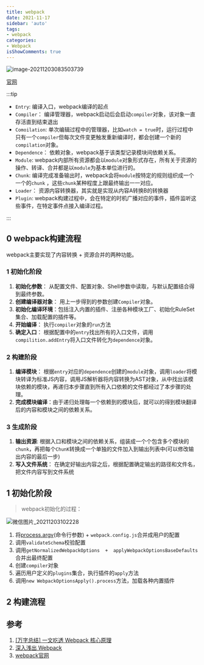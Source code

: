```yaml
---
title: webpack
date: 2021-11-17
sidebar: 'auto'
tags:
- webpack
categories:
- Webpack
isShowComments: true
---
```


![image-20211203083503739](https://gitee.com/ljcdzh/my_pic/raw/master/img/202112030835876.png)

[官网](https://webpack.docschina.org/)

:::tip

- `Entry`: 编译入口，webpack编译的起点
- `Compiler`： 编译管理器，webpack启动后会启动`compiler`对象，该对象一直存活直到结束退出
- `Comoilation`: 单次编辑过程中的管理器，比如`watch = true`时，运行过程中只有一个`compiler`但每次文件变更触发重新编译时，都会创建一个新的`compilation`对象。
- `Dependence`： 依赖对象，webpack基于该类型记录模块间依赖关系。
- `Module`: webpack内部所有资源都会以`module`对象形式存在，所有关于资源的操作、转译、合并都是以`module`为基本单位进行的。
- `Chunk`: 编译完成准备输出时，webpack会将`module`按特定的规则组织成一个一个的`chunk` ，这些`chunk`某种程度上跟最终输出一一对应。
- `Loader`： 资源内容转换器，其实就是实现从内容A转换B的转换器
- `Plugin`: webpack构建过程中，会在特定的时机广播对应的事件，插件监听这些事件，在特定事件点接入编译过程。

:::



## 0 webpack构建流程

webpack主要实现了内容转换 + 资源合并的两种功能。

### 1 初始化阶段

1. **初始化参数**： 从配置文件、配置对象、Shell参数中读取，与默认配置结合得到最终参数。
2. **创建编译器对象**： 用上一步得到的参数创建`Compiler`对象。
3. **初始化编译环境**：包括注入内置的插件、注册各种模块工厂、初始化RuleSet集合、加载配置的插件等。
4. **开始编译**： 执行`compiler`对象的`run`方法
5. **确定入口**： 根据配置中的`entry`找出所有的入口文件，调用`compilition.addEntry`将入口文件转化为`dependence`对象。

### 2 构建阶段

1. **编译模块**： 根据`entry`对应的`dependence`创建的`module`对象，调用`loader`将模块转译为标准JS内容，调用JS解析器将内容转换为AST对象，从中找出该模块依赖的模块，再递归本步骤直到所有入口依赖的文件都经过了本步骤的处理。
2. **完成模块编译**：由于递归处理每一个依赖到的模块后，就可以的得到模块翻译后的内容和模块之间的依赖关系。



### 3 生成阶段

1. **输出资源**: 根据入口和模块之间的依赖关系，组装成一个个包含多个模块的`chunk`，再把每个`ChunK`转换成一个单独的文件加入到输出列表中(可以修改输出内容的最后一步)
2. **写入文件系统**： 在确定好输出内容之后，根据配置确定输出的路径和文件名，把文件内容写到文件系统



## 1 初始化阶段

> webpack初始化的过程：

![微信图片_20211203102228](https://gitee.com/ljcdzh/my_pic/raw/master/img/202112031023375.jpg)

1. 将[process.argv](http://nodejs.cn/api/process/process_argv.html)(命令行参数) + `webpack.config.js`合并成用户的配置
2. 调用`validateSchema`校验配置
3. 调用`getNormalizedWebpackOptions  +  applyWebpackOptionsBaseDefaults`合并出最终配置
4. 创建`compiler`对象
5. 遍历用户定义的`plugins`集合，执行插件的`apply`方法
6. 调用`new WebpackOptionsApply().process`方法，加载各种内置插件



## 2 构建流程





## 参考

1. [[万字总结] 一文吃透 Webpack 核心原理](https://juejin.cn/post/6949040393165996040#comment)
2. [深入浅出 Webpack](https://webpack.wuhaolin.cn/)
3. [webpack官网](https://webpack.docschina.org/)

